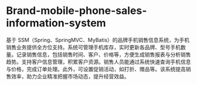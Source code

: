 # Brand-mobile-phone-sales-information-system
基于 SSM（Spring、SpringMVC、MyBatis）的品牌手机销售信息系统，为手机销售业务提供全方位支持。系统可管理手机库存，实时更新各品牌、型号手机数量。记录销售信息，包括销售时间、客户、价格等，方便生成销售报表与分析销售趋势。支持客户信息管理，积累客户资源。销售人员能通过系统快速查询手机信息与价格，完成订单处理。此外，可设置促销活动，如打折、赠品等。该系统提高销售效率，助力企业精准把握市场动态，提升经营效益。 

